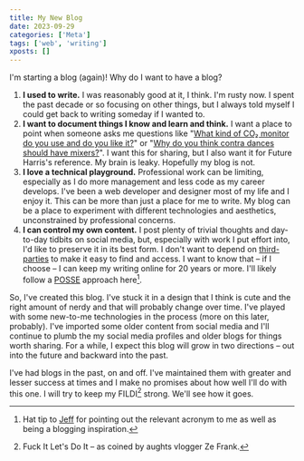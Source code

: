 ```yaml
---
title: My New Blog
date: 2023-09-29
categories: ['Meta']
tags: ['web', 'writing']
xposts: []
---
```


I'm starting a blog (again)! Why do I want to have a blog?

1. **I used to write.** I was reasonably good at it, I think. I'm rusty now. I spent the past decade or so focusing on other things, but I always told myself I could get back to writing someday if I wanted to.
2. **I want to document things I know and learn and think.** I want a place to point when someone asks me questions like "[What kind of CO₂ monitor do you use and do you like it?][co2]" or "[Why do you think contra dances should have mixers?][mixers]". I want this for sharing, but I also want it for Future Harris's reference. My brain is leaky. Hopefully my blog is not.
3. **I love a technical playground.** Professional work can be limiting, especially as I do more management and less code as my career develops. I've been a web developer and designer most of my life and I enjoy it. This can be more than just a place for me to write. My blog can be a place to experiment with different technologies and aesthetics, unconstrained by professional concerns.
4. **I can control my own content.** I post plenty of trivial thoughts and day-to-day tidbits on social media, but, especially with work I put effort into, I'd like to preserve it in its best form. I don't want to depend on [third-parties][] to make it easy to find and access. I want to know that – if I choose – I can keep my writing online for 20 years or more. I'll likely follow a [POSSE][] approach here[^1].

So, I've created this blog. I've stuck it in a design that I think is cute and the right amount of nerdy and that will probably change over time. I've played with some new-to-me technologies in the process (more on this later, probably). I've imported some older content from social media and I'll continue to plumb the my social media profiles and older blogs for things worth sharing. For a while, I expect this blog will grow in two directions – out into the future and backward into the past.

I've had blogs in the past, on and off. I've maintained them with greater and lesser success at times and I make no promises about how well I'll do with this one. I will try to keep my FILDI[^2] strong. We'll see how it goes.

[co2]: /2022/08/aranet4/
[mixers]: /2022/10/mixers-at-contra-dances/
[third-parties]: https://x.com/
[POSSE]: https://indieweb.org/POSSE
[Jeff]: https://www.jefftk.com/

[^1]: Hat tip to [Jeff][] for pointing out the relevant acronym to me as well as being a blogging inspiration.
[^2]: Fuck It Let's Do It – as coined by aughts vlogger Ze Frank.
